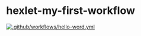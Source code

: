 # hexlet-my-first-workflow
[![.github/workflows/hello-word.yml](https://github.com/li9520/hexlet-my-first-workflow/actions/workflows/hello-word.yml/badge.svg)](https://github.com/li9520/hexlet-my-first-workflow/actions/workflows/hello-word.yml)